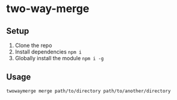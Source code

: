 # two-way-merge

## Setup

1. Clone the repo
2. Install dependencies `npm i`
3. Globally install the module `npm i -g`

## Usage

`twowaymerge merge path/to/directory path/to/another/directory`